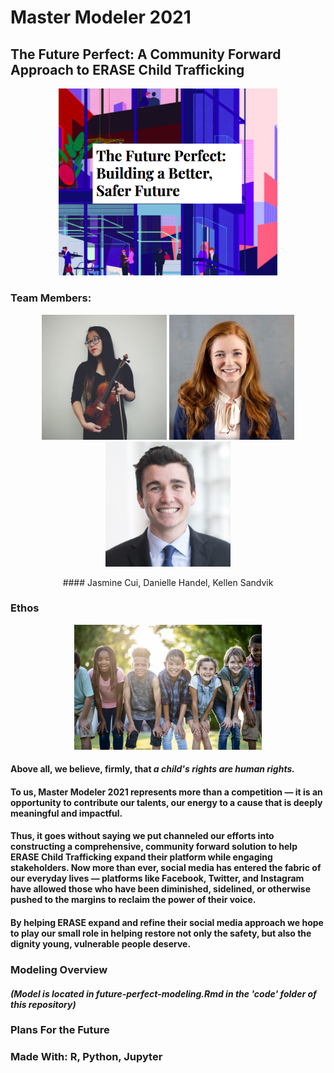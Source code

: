 # Master Modeler 2021 
## The Future Perfect: A Community Forward Approach to ERASE Child Trafficking 

<p align="center">
  <img src="https://github.com/macrodawg/thefutureperfect/blob/main/images/futureperfectreadme.png" width="350" title="The Future Perfect: Building a Better, Safer Future">
</p>


### Team Members:
<p align="center">
  <img src="https://github.com/macrodawg/thefutureperfect/blob/main/images/Jasmine.png" width="200" title="Jasmine Cui">
  <img src="https://github.com/macrodawg/thefutureperfect/blob/main/images/danielle.png" width="200" title="Danielle Handel">
  <img src="https://github.com/macrodawg/thefutureperfect/blob/main/images/kellen.png" width="200" title="Kellen Sandvik">
</p>

<p align="center">
#### Jasmine Cui, Danielle Handel, Kellen Sandvik 
</p>

### Ethos 

<p align="center">
  <img src="https://github.com/macrodawg/thefutureperfect/blob/main/images/children.jpg" width="300" title="A child's rights are human rights.">
</p>

#### Above all, we believe, firmly, that _a child's rights are human rights._ 

#### To us, Master Modeler 2021 represents more than a competition — it is an opportunity to contribute our talents, our energy to a cause that is deeply meaningful and impactful. 

#### Thus, it goes without saying we put channeled our efforts into constructing a comprehensive, community forward solution to help ERASE Child Trafficking expand their platform while engaging stakeholders. Now more than ever, social media has entered the fabric of our everyday lives — platforms like Facebook, Twitter, and Instagram have allowed those who have been diminished, sidelined, or otherwise pushed to the margins to reclaim the power of their voice. 

#### By helping ERASE expand and refine their social media approach we hope to play our small role in helping restore not only the safety, but also the dignity young, vulnerable people deserve. 

### Modeling Overview 
#### _(Model is located in future-perfect-modeling.Rmd in the 'code' folder of this repository)_


### Plans For the Future 


### Made With: R, Python, Jupyter 

